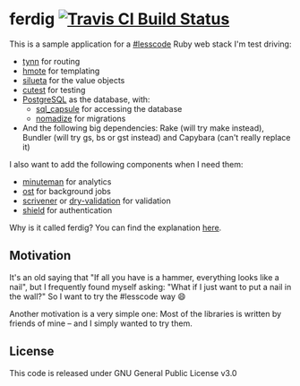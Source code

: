 # ferdig [![Travis CI Build Status](https://travis-ci.org/moonglum/ferdig.svg)](https://travis-ci.org/moonglum/ferdig)

This is a sample application for a [#lesscode](http://lesscode.is) Ruby web stack I'm test driving:

* [tynn](http://tynn.xyz) for routing
* [hmote](https://github.com/harmoni/hmote) for templating
* [silueta](https://github.com/harmoni/silueta) for the value objects
* [cutest](https://github.com/djanowski/cutest) for testing
* [PostgreSQL](http://www.postgresql.org) as the database, with:
    * [sql_capsule](https://github.com/piisalie/sql_capsule) for accessing the database
    * [nomadize](https://github.com/piisalie/nomadize) for migrations
* And the following big dependencies: Rake (will try make instead), Bundler (will try gs, bs or gst instead) and Capybara (can't really replace it)

I also want to add the following components when I need them:

* [minuteman](https://github.com/elcuervo/minuteman) for analytics
* [ost](https://github.com/soveran/ost) for background jobs
* [scrivener](https://github.com/soveran/scrivener) or [dry-validation](http://dryrb.github.io/dry-validation) for validation
* [shield](https://github.com/cyx/shield) for authentication

Why is it called ferdig? You can find the explanation [here](https://twitter.com/frodsan/status/659303409074503684).

## Motivation

It's an old saying that "If all you have is a hammer, everything looks like a nail", but I frequently found myself asking: "What if I just want to put a nail in the wall?"
So I want to try the #lesscode way :smile:

Another motivation is a very simple one: Most of the libraries is written by friends of mine – and I simply wanted to try them.

## License

This code is released under GNU General Public License v3.0

